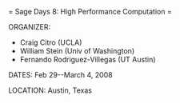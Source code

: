 = Sage Days 8: High Performance Computation =

ORGANIZER:
  * Craig Citro (UCLA)
  * William Stein (Univ of Washington)
  * Fernando Rodriguez-Villegas (UT Austin)

DATES:
  Feb 29--March 4, 2008

LOCATION:
  Austin, Texas
